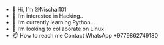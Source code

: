 - 👋 Hi, I’m @Nischal101
- 👀 I’m interested in Hacking.. 
- 🌱 I’m currently learning Python... 
- 💞️ I’m looking to collaborate on Linux
- 📫 How to reach me Contact WhatsApp +9779862749180

<!---
Nischal101/Nischal101 is a ✨ special ✨ repository because its `README.md` (this file) appears on your GitHub profile.
You can click the Preview link to take a look at your changes.
--->
